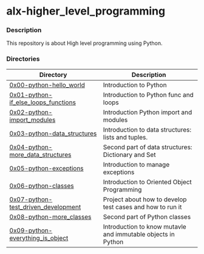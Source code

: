 # alx-higher_level_programming

### Description
This repository is about High level programming using Python.

### Directories
| Directory | Description |
| ------ | ------ |
| [0x00-python-hello_world](https://github.com/MinaSamirSaad/alx-higher_level_programming/tree/main/0x00-python-hello_world) | Introduction to Python |
| [0x01-python-if_else_loops_functions](https://github.com/MinaSamirSaad/alx-higher_level_programming/tree/main/0x01-python-if_else_loops_functions) | Introduction to Python func and loops |
| [0x02-python-import_modules](https://github.com/MinaSamirSaad/alx-higher_level_programming/tree/main/0x02-python-import_modules) | Introduction Python import and modules |
| [0x03-python-data_structures](https://github.com/MinaSamirSaad/alx-higher_level_programming/tree/main/0x03-python-data_structures) | Introduction to data structures: lists and tuples. |
| [0x04-python-more_data_structures](https://github.com/MinaSamirSaad/alx-higher_level_programming/tree/main/0x04-python-more_data_structures) | Second part of data structures: Dictionary and Set |
| [0x05-python-exceptions](https://github.com/MinaSamirSaad/alx-higher_level_programming/tree/main/0x05-python-exceptions) | Introduction to manage exceptions |
| [0x06-python-classes](https://github.com/MinaSamirSaad/alx-higher_level_programming/tree/main/0x06-python-classes) | Introduction to Oriented Object Programming |
| [0x07-python-test_driven_development](https://github.com/MinaSamirSaad/alx-higher_level_programming/tree/main/0x07-python-test_driven_development) | Project about how to develop test cases and how to run it |
| [0x08-python-more_classes](https://github.com/MinaSamirSaad/alx-higher_level_programming/tree/main/0x08-python-more_classes) | Second part of Python classes |
| [0x09-python-everything_is_object](https://github.com/MinaSamirSaad/alx-higher_level_programming/tree/main/0x09-python-everything_is_object) | Introduction to know mutavle and immutable objects in Python |
